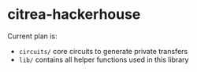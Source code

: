 # citrea-hackerhouse

Current plan is:

- `circuits/` core circuits to generate private transfers
- `lib/` contains all helper functions used in this library
